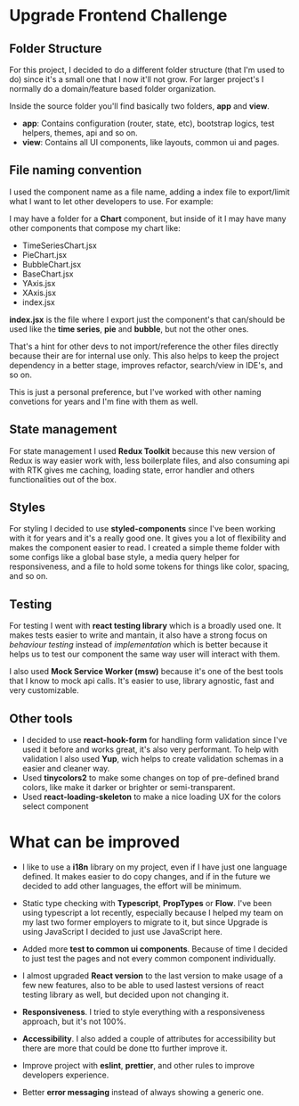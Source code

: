 # Upgrade Frontend Challenge

## Folder Structure

For this project, I decided to do a different folder structure (that I'm used to do) since it's a small one that I now it'll not grow. For larger project's I normally do a domain/feature based folder organization.

Inside the source folder you'll find basically two folders, **app** and **view**.

- **app**: Contains configuration (router, state, etc), bootstrap logics, test helpers, themes, api and so on.
- **view**: Contains all UI components, like layouts, common ui and pages.

## File naming convention

I used the component name as a file name, adding a index file to export/limit what I want to let other developers to use. For example:

I may have a folder for a **Chart** component, but inside of it I may have many other components that compose my chart like:
- TimeSeriesChart.jsx
- PieChart.jsx
- BubbleChart.jsx
- BaseChart.jsx
- YAxis.jsx
- XAxis.jsx
- index.jsx

**index.jsx** is the file where I export just the component's that can/should be used like the **time series**, **pie** and **bubble**, but not the other ones. 

That's a hint for other devs to not import/reference the other files directly because their are for internal use only. This also helps to keep the project dependency in a better stage, improves refactor, search/view in IDE's, and so on.

This is just a personal preference, but I've worked with other naming convetions for years and I'm fine with them as well.

## State management

For state management I used **Redux Toolkit** because this new version of Redux is way easier work with, less boilerplate files, and also consuming api with RTK gives me caching, loading state, error handler and others functionalities out of the box.

## Styles

For styling I decided to use **styled-components** since I've been working with it for years and it's a really good one. It gives you a lot of flexibility and makes the component easier to read. I created a simple theme folder with some configs like a global base style, a media query helper for responsiveness, and a file to hold some tokens for things like color, spacing, and so on.

## Testing

For testing I went with **react testing library** which is a broadly used one. It makes tests easier to write and mantain, it also have a strong focus on *behaviour testing* instead of *implementation* which is better because it helps us to test our component the same way user will interact with them. 

I also used **Mock Service Worker (msw)** because it's one of the best tools that I know to mock api calls. It's easier to use, library agnostic, fast and very customizable.

## Other tools

- I decided to use **react-hook-form** for handling form validation since I've used it before and works great, it's also very performant. To help with validation I also used  **Yup**, wich helps to create validation schemas in a easier and cleaner way.
- Used **tinycolors2** to make some changes on top of pre-defined brand colors, like make it darker or brighter or semi-transparent.
- Used **react-loading-skeleton** to make a nice loading UX for the colors select component

# What can be improved

- I like to use a **i18n** library on my project, even if I have just one language defined. It makes easier to do copy changes, and if in the future we decided to add other languages, the effort will be minimum.

- Static type checking with **Typescript**, **PropTypes** or **Flow**. I've been using typescript a lot recently, especially because I helped my team on my last two former employers to migrate to it, but since Upgrade is using JavaScript I decided to just use JavaScript here.

- Added more **test to common ui components**. Because of time I decided to just test the pages and not every common component individually.

- I almost upgraded **React version** to the last version to make usage of a few new features, also to be able to used lastest versions of react testing library as well, but decided upon not changing it.

- **Responsiveness**. I tried to style everything with a responsiveness approach, but it's not 100%.

-  **Accessibility**. I also added a couple of attributes for accessibility but there are more that could be done tto further improve it.

- Improve project with **eslint**, **prettier**, and other rules to improve developers experience.

- Better **error messaging** instead of always showing a generic one.